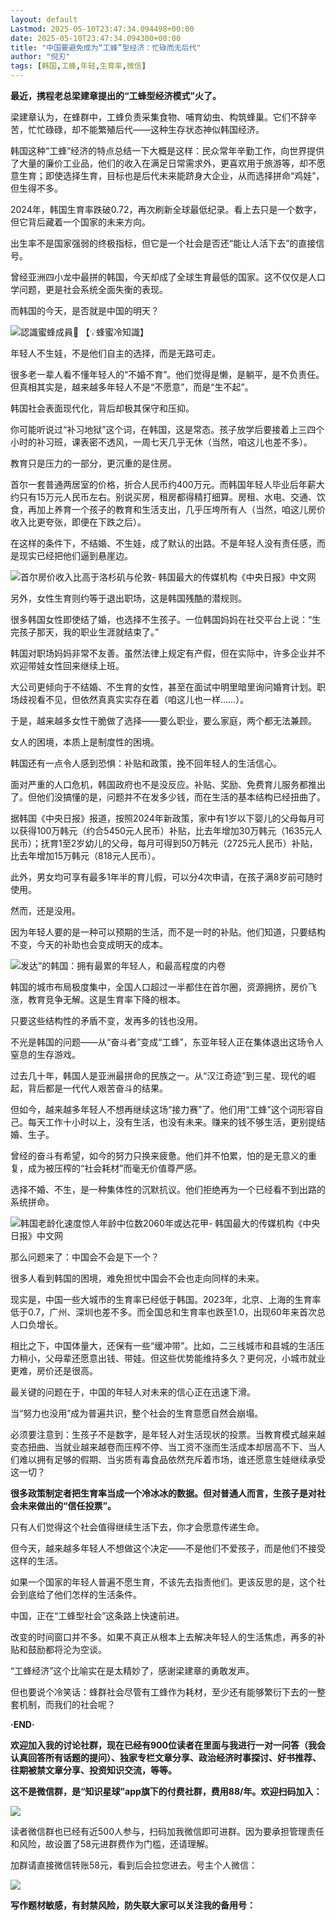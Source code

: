 ```yaml
---
layout: default
Lastmod: 2025-05-10T23:47:34.094498+00:00
date: 2025-05-10T23:47:34.094300+00:00
title: "中国要避免成为“工蜂”型经济：忙碌而无后代"
author: "倪刃"
tags: [韩国,工蜂,年轻,生育率,微信]
---
```


**最近，携程老总梁建章提出的“工蜂型经济模式”火了。**

梁建章认为，在蜂群中，工蜂负责采集食物、哺育幼虫、构筑蜂巢。它们不辞辛苦，忙忙碌碌，却不能繁殖后代——这种生存状态神似韩国经济。  

韩国这种“工蜂”经济的特点总结一下大概是这样：民众常年辛勤工作，向世界提供了大量的廉价工业品，他们的收入在满足日常需求外，更喜欢用于旅游等，却不愿意生育；即使选择生育，目标也是后代未来能跻身大企业，从而选择拼命“鸡娃”，但生得不多。

2024年，韩国生育率跌破0.72，再次刷新全球最低纪录。看上去只是一个数字，但它背后藏着一个国家的未来方向。

出生率不是国家强弱的终极指标，但它是一个社会是否还“能让人活下去”的直接信号。

曾经亚洲四小龙中最拼的韩国，今天却成了全球生育最低的国家。这不仅仅是人口学问题，更是社会系统全面失衡的表现。

而韩国的今天，是否就是中国的明天？

![認識蜜蜂成員🐝 【💡蜂蜜冷知識】](https://images.weserv.nl/?url=https%3A//mmbiz.qpic.cn/sz_mmbiz_jpg/ZJSah5s2ALtmPrTN5nYHaHwJ4PrRbA85icFicOh2m8XiaquvwSgic0G6HJ1gv0z2EeC7BdLZFLyjbY2HHXicCSBOWLw/640%3Fwx_fmt%3Djpeg%26from%3Dappmsg)

年轻人不生娃，不是他们自主的选择，而是无路可走。

很多老一辈人看不懂年轻人的“不婚不育”。他们觉得是懒，是躺平，是不负责任。但真相其实是，越来越多年轻人不是“不愿意”，而是“生不起”。

韩国社会表面现代化，背后却极其保守和压抑。

你可能听说过“补习地狱”这个词，在韩国，这是常态。孩子放学后要接着上三四个小时的补习班，课表密不透风，一周七天几乎无休（当然，咱这儿也差不多）。

教育只是压力的一部分，更沉重的是住房。

首尔一套普通两居室的价格，折合人民币约400万元。而韩国年轻人毕业后年薪大约只有15万元人民币左右。别说买房，租房都得精打细算。房租、水电、交通、饮食，再加上养育一个孩子的教育和生活支出，几乎压垮所有人（当然，咱这儿房价收入比更夸张，即便在下跌之后）。

在这样的条件下，不结婚、不生娃，成了默认的出路。不是年轻人没有责任感，而是现实已经把他们逼到悬崖边。

![首尔房价收入比高于洛杉矶与伦敦- 韩国最大的传媒机构《中央日报》中文网](https://images.weserv.nl/?url=https%3A//mmbiz.qpic.cn/sz_mmbiz_jpg/ZJSah5s2ALtmPrTN5nYHaHwJ4PrRbA85dxKgB9F2NibhOIcjAsphynjhjBGJ2icp5kyeHCnz3yMRE7rsoq8ZM9rQ/640%3Fwx_fmt%3Djpeg%26from%3Dappmsg)

另外，女性生育则约等于退出职场，这是韩国残酷的潜规则。

很多韩国女性即使结了婚，也选择不生孩子。一位韩国妈妈在社交平台上说：“生完孩子那天，我的职业生涯就结束了。”

韩国对职场妈妈非常不友善。虽然法律上规定有产假，但在实际中，许多企业并不欢迎带娃女性回来继续上班。

大公司更倾向于不结婚、不生育的女性，甚至在面试中明里暗里询问婚育计划。职场歧视看不见，但依然真真实实存在着（咱这儿也一样……）。

于是，越来越多女性干脆做了选择——要么职业，要么家庭，两个都无法兼顾。

女人的困境，本质上是制度性的困境。

韩国还有一点令人感到恐惧：补贴和政策，挽不回年轻人的生活信心。

面对严重的人口危机，韩国政府也不是没反应。补贴、奖励、免费育儿服务都推出了。但他们没搞懂的是，问题并不在发多少钱，而在生活的基本结构已经扭曲了。

据韩国《中央日报》报道，按照2024年新政策，家中有1岁以下婴儿的父母每月可以获得100万韩元（约合5450元人民币）补贴，比去年增加30万韩元（1635元人民币）；抚育1至2岁幼儿的父母，每月可得到50万韩元（2725元人民币）补贴，比去年增加15万韩元（818元人民币）。

此外，男女均可享有最多1年半的育儿假，可以分4次申请，在孩子满8岁前可随时使用。

然而，还是没用。

因为年轻人要的是一种可以预期的生活，而不是一时的补贴。他们知道，只要结构不变，今天的补助也会变成明天的成本。

![发达”的韩国：拥有最累的年轻人，和最高程度的内卷](https://images.weserv.nl/?url=https%3A//mmbiz.qpic.cn/sz_mmbiz_jpg/ZJSah5s2ALtmPrTN5nYHaHwJ4PrRbA858kTZVVcZE56NJDegiaqJxicQM5a297MEpEMf1Q3OIVmbApcWnxMbHzpg/640%3Fwx_fmt%3Djpeg%26from%3Dappmsg)

韩国的城市布局极度集中，全国人口超过一半都住在首尔圈，资源拥挤，房价飞涨，教育竞争无解。这是生育率下降的根本。

只要这些结构性的矛盾不变，发再多的钱也没用。

不光是韩国的问题——从“奋斗者”变成“工蜂”，东亚年轻人正在集体退出这场令人窒息的生存游戏。

过去几十年，韩国人是亚洲最拼命的民族之一。从“汉江奇迹”到三星、现代的崛起，背后都是一代代人艰苦奋斗的结果。

但如今，越来越多年轻人不想再继续这场“接力赛”了。他们用“工蜂”这个词形容自己。每天工作十小时以上，没有生活，也没有未来。赚来的钱不够生活，更别提结婚、生子。

曾经的奋斗有希望，如今的努力只换来疲惫。他们并不怕累，怕的是无意义的重复，成为被压榨的“社会耗材”而毫无价值尊严感。

选择不婚、不生，是一种集体性的沉默抗议。他们拒绝再为一个已经看不到出路的系统拼命。

![韩国老龄化速度惊人年龄中位数2060年或达花甲- 韩国最大的传媒机构《中央日报》中文网](https://images.weserv.nl/?url=https%3A//mmbiz.qpic.cn/sz_mmbiz_jpg/ZJSah5s2ALtmPrTN5nYHaHwJ4PrRbA85FBC3pibcYl8WiarYbj41k93icqpKmL5Biao0TPibfRnL9UOl4HRrxBOm8kA/640%3Fwx_fmt%3Djpeg%26from%3Dappmsg)

那么问题来了：中国会不会是下一个？

很多人看到韩国的困境，难免担忧中国会不会也走向同样的未来。

现实是，中国一些大城市的生育率已经低于韩国。2023年，北京、上海的生育率低于0.7，广州、深圳也差不多。而全国总和生育率也跌至1.0，出现60年来首次总人口负增长。

相比之下，中国体量大，还保有一些“缓冲带”。比如，二三线城市和县城的生活压力稍小，父母辈还愿意出钱、带娃。但这些优势能维持多久？更何况，小城市就业更难，房价还是很高。

最关键的问题在于，中国的年轻人对未来的信心正在迅速下滑。

当“努力也没用”成为普遍共识，整个社会的生育意愿自然会崩塌。

必须要注意到：生孩子不是数字，是年轻人对生活现状的投票。当教育模式越来越变态扭曲、当就业越来越卷而压榨不停、当工资不涨而生活成本却居高不下、当人们难以拥有足够的假期、当劣质有毒食品依然充斥着市场，谁还愿意生娃继续承受这一切？

**很多政策制定者把生育率当成一个冷冰冰的数据。但对普通人而言，生孩子是对社会未来做出的“信任投票”。**

只有人们觉得这个社会值得继续生活下去，你才会愿意传递生命。

但今天，越来越多年轻人不想做这个决定——不是他们不爱孩子，而是他们不接受这样的生活。

如果一个国家的年轻人普遍不愿生育，不该先去指责他们。更该反思的是，这个社会到底给了他们怎样的生活条件。

中国，正在“工蜂型社会”这条路上快速前进。

改变的时间窗口并不多。如果不真正从根本上去解决年轻人的生活焦虑，再多的补贴和鼓励都将沦为空谈。

“工蜂经济”这个比喻实在是太精妙了，感谢梁建章的勇敢发声。

但也要说个冷笑话：蜂群社会尽管有工蜂作为耗材，至少还有能够繁衍下去的一整套机制，而我们的社会呢？

**·END·**

  

**欢迎加入我的讨论社群，现在已经有900位读者在里面与我进行一对一问答（我会认真回答所有话题的提问）、独家专栏文章分享、政治经济时事探讨、好书推荐、往期被禁文章分享、**投资知识交流，等等。****

**这不是微信群，是“知识星球”app旗下的付费社群，费用88/年。欢迎扫码加入：**

![](https://images.weserv.nl/?url=https%3A//mmbiz.qpic.cn/sz_mmbiz_jpg/ZJSah5s2ALtmPrTN5nYHaHwJ4PrRbA85Jich3aovv9qxg8Lic0banCM8hX7JoVbmRySAOhv8UskhGaUGqtvmHe4A/640%3Fwx_fmt%3Djpeg%26from%3Dappmsg)

读者微信群也已经有近500人参与，扫码加我微信即可进群。因为要承担管理责任和风险，故设置了58元进群费作为门槛，还请理解。

加群请直接微信转账58元，看到后会拉您进去。号主个人微信：

![](https://images.weserv.nl/?url=https%3A//mmbiz.qpic.cn/sz_mmbiz_jpg/ZJSah5s2ALtmPrTN5nYHaHwJ4PrRbA85tHURA4yubTxvIT6ibTEpgicuTYTLmS7kAuP92AdiaOvc5NICkyYcghAibg/640%3Fwx_fmt%3Djpeg%26from%3Dappmsg)

**写作题材敏感，有封禁风险，防失联大家可以关注我的备用号：**

